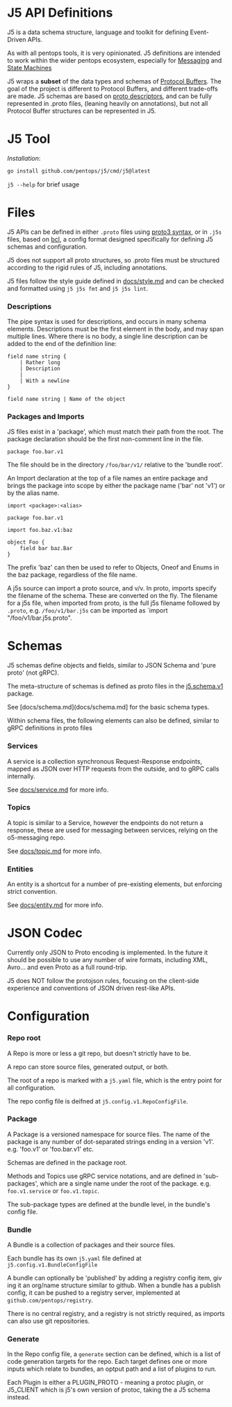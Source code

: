 J5 API Definitions
==================

J5 is a data schema structure, language and toolkit for defining Event-Driven APIs.

As with all pentops tools, it is very opinionated. J5 definitions are intended to work within the wider pentops ecosystem, especially for [Messaging](https://github.com/pentops/o5-messaging) and [State Machines](https://github.com/pentops/protostate)

J5 wraps a **subset** of the data types and schemas of [Protocol Buffers](https://protobuf.dev/). The goal of the project is different to Protocol Buffers, and different trade-offs are made. J5 schemas are based on [proto descriptors](https://github.com/protocolbuffers/protobuf/blob/main/src/google/protobuf/descriptor.proto),
and can be fully represented in .proto files, (leaning heavily on annotations), but not all Protocol Buffer structures can be represented in J5.

J5 Tool
=======

*Installation*:

```bash
go install github.com/pentops/j5/cmd/j5@latest
```

`j5 --help` for brief usage

Files
=====

J5 APIs can be defined in either  `.proto` files using [proto3 syntax](https://protobuf.dev/programming-guides/proto3/), or in `.j5s` files, based on [bcl](https://github.com/pentops/bcl.go), a config format designed specifically for defining J5 schemas and configuration.

J5 does not support all proto structures, so .proto files must be structured according to the rigid rules of J5, including annotations.

J5 files follow the style guide defined in [docs/style.md](docs/style.md) and
can be checked and formatted using `j5 j5s fmt` and `j5 j5s lint`.


### Descriptions

The pipe syntax is used for descriptions, and occurs in many schema
elements. Descriptions must be the first element in the body, and may span
multiple lines. Where there is no body, a single line description can be added
to the end of the definition line:

```j5s
field name string {
    | Rather long
    | Description
    |
    | With a newline
}
```

```j5s
field name string | Name of the object
```

### Packages and Imports

JS files exist in a 'package', which must match their path from the root.
The package declaration should be the first non-comment line in the file.

```j5s
package foo.bar.v1
```

The file should be in the directory `/foo/bar/v1/` relative to the 'bundle
root'.

An Import declaration at the top of a file names an entire package and brings
the package into scope by either the package name ('bar' not 'v1') or by the
alias name.

`import <package>:<alias>`


```j5s
package foo.bar.v1

import foo.baz.v1:baz

object Foo {
    field bar baz.Bar
}
```

The prefix 'baz' can then be used to refer to Objects, Oneof and Enums in the
baz package, regardless of the file name.

A j5s source can import a proto source, and v/v. In proto, imports specify the filename of the schema. These are converted on the fly. The filename for a j5s file, when imported from proto, is the full j5s filename followed by `.proto`, e.g. `/foo/v1/bar.j5s` can be imported as `import "/foo/v1/bar.j5s.proto".

Schemas
=======

J5 schemas define objects and fields, similar to JSON Schema and 'pure proto' (not gRPC).

The meta-structure of schemas is defined as proto files in the [j5.schema.v1](https://github.com/pentops/j5/blob/main/proto/j5/j5/schema/v1/schema.proto) package.

See [docs/schema.md](docs/schema.md] for the basic schema types.

Within schema files, the following elements can also be defined, similar to gRPC
definitions in proto files

### Services

A service is a collection synchronous Request-Response endpoints, mapped as JSON
over HTTP requests from the outside, and to gRPC calls internally.

See [docs/service.md](docs/service.md) for more info.

### Topics

A topic is similar to a Service, however the endpoints do not return a response,
these are used for messaging between services, relying on the o5-messaging repo.

See [docs/topic.md](docs/topic.md) for more info.

### Entities

An entity is a shortcut for a number of pre-existing elements, but enforcing
strict convention.

See [docs/entity.md](docs/entity.md) for more info.

JSON Codec
==========

Currently only JSON to Proto encoding is implemented. In the future it should be possible to use any number of wire formats, including
XML, Avro... and even Proto as a full round-trip.

J5 does NOT follow the protojson rules, focusing on the client-side experience and conventions of JSON driven rest-like APIs.


Configuration
=============

### Repo root

A Repo is more or less a git repo, but doesn't strictly have to be.

A repo can store source files, generated output, or both.

The root of a repo is marked with a `j5.yaml` file, which is the entry point for
all configuration.

The repo config file is deifned at `j5.config.v1.RepoConfigFile`.

### Package

A Package is a versioned namespace for source files. The name of the package is
any number of dot-separated strings ending in a version 'v1'. e.g. 'foo.v1' or
'foo.bar.v1' etc.

Schemas are defined in the package root.

Methods and Topics use gRPC service notations, and are defined in
'sub-packages', which are a single name under the root of the package. e.g.
`foo.v1.service` or `foo.v1.topic`.

The sub-package types are defined at the bundle level, in the bundle's config file.


### Bundle

A Bundle is a collection of packages and their source files.

Each bundle has its own `j5.yaml` file defined at `j5.config.v1.BundleConfigFile`

A bundle can optionally be 'published' by adding a registry config item, giv
ing
it an org/name structure similar to github. When a bundle has a publish config,
it can be pushed to a registry server, implemented at `github.com/pentops/registry`.

There is no central registry, and a registry is not strictly required, as
imports can also use git repositories.


### Generate

In the Repo config file, a `generate` section can be defined, which is a list of
code generation targets for the repo. Each target defines one or more inputs
which relate to bundles, an optput path and a list of plugins to run.

Each Plugin is either a PLUGIN_PROTO - meaning a protoc plugin, or J5_CLIENT
which is j5's own version of protoc, taking the a J5 schema instead.


